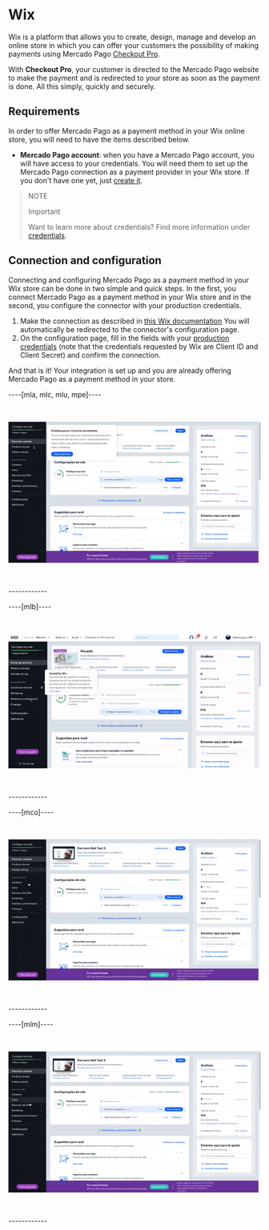 # Wix

Wix is a platform that allows you to create, design, manage and develop an online store in which you can offer your customers the possibility of making payments using Mercado Pago [Checkout Pro](https://www.mercadopago[FAKER][URL][DOMAIN]/ferramentas-para-vender/cobrar?utm_experiment=optimize&matt_tool=69348836&matt_word=MLB_MP_G_XP_OP_COW_SEARCH_SELL_TXS_Checkout-Transparente-Branded-NovaLP&gclid=CjwKCAjw3_KIBhA2EiwAaAAlinz2stvLcjAuKbXruVqdJtI_cAemAj6CaP3Q3yxbxbiumdlbgMsynhoCeLsQAvD_BwE).

With **Checkout Pro**, your customer is directed to the Mercado Pago website to make the payment and is redirected to your store as soon as the payment is done. All this simply, quickly and securely. 
 

## Requirements
In order to offer Mercado Pago as a payment method in your Wix online store, you will need to have the items described below.
 - **Mercado Pago account**: when you have a Mercado Pago account, you will have access to your credentials. You will need them to set up the Mercado Pago connection as a payment provider in your Wix store. If you don't have one yet, just [create it](https://www.mercadopago[FAKER][URL][DOMAIN]/hub/registration/landing).

>NOTE
>
>Important
>
>Want to learn more about credentials? Find more information under [credentials](https://www.mercadopago[FAKER][URL][DOMAIN]/developers/en/guides/resources/credentials).

## Connection and configuration
Connecting and configuring Mercado Pago as a payment method in your Wix store can be done in two simple and quick steps. In the first, you connect Mercado Pago as a payment method in your Wix store and in the second, you configure the connector with your production credentials.

1. Make the connection as described in [this Wix documentation](https://support.wix.com/en/article/conectando-mercadopago-como-provedor-de-pagamento) You will automatically be redirected to the connector's configuration page.
2. On the configuration page, fill in the fields with your [production credentials](https://www.mercadopago[FAKER][URL][DOMAIN]/developers/en/guides/resources/credentials) (note that the credentials requested by Wix are Client ID and Client Secret) and confirm the connection.

And that is it! Your integration is set up and you are already offering Mercado Pago as a payment method in your store.

----[mla, mlc, mlu, mpe]----
<p>&nbsp;</p>

![Setting active in Wix](/images/wix/wix_pt_connect_configuration_mla_mlc_mlu_mpe.gif)
<p>&nbsp;</p>
------------

----[mlb]----
<p>&nbsp;</p>

![Setting connect in Wix](/images/wix/wix_pt_connect_configuration_mlb.gif)
<p>&nbsp;</p>
------------

----[mco]----
<p>&nbsp;</p>

![Setting active in Wix](/images/wix/wix_pt_connect_configuration_mco.gif)
<p>&nbsp;</p>
------------

----[mlm]----
<p>&nbsp;</p>

![Setting active in Wix](/images/wix/wix_pt_connect_configuration_mlm.gif)
<p>&nbsp;</p>
------------

